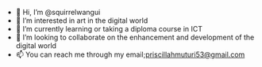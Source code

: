 - 👋 Hi, I’m @squirrelwangui 
- 👀 I’m interested in art in the digital world
- 🌱 I’m currently learning or taking a diploma course in ICT
- 💞️ I’m looking to collaborate on the enhancement and development of the digital world
- 📫 You can reach me through my email;priscillahmuturi53@gmail.com

<!---
squirrelwangui/squirrelwangui is a ✨ special ✨ repository because its `README.md` (this file) appears on your GitHub profile.
You can click the Preview link to take a look at your changes.
--->
